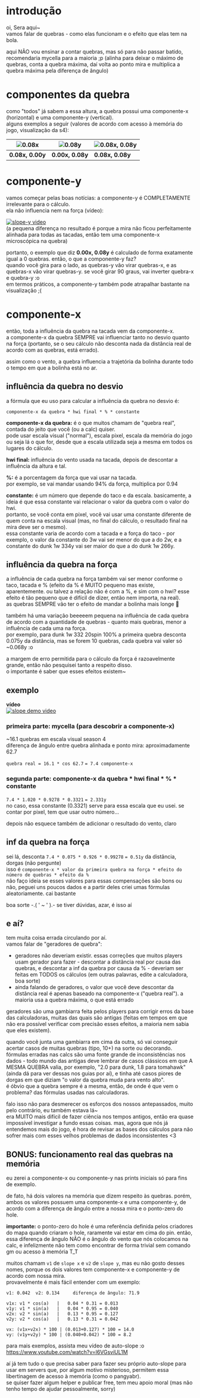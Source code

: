 # introdução

oi, Sera aqui~  
vamos falar de quebras - como elas funcionam e o efeito que elas tem na bola.

aqui NÃO vou ensinar a contar quebras, mas só para não passar batido, recomendaria mycella para a maioria ;p (alinha para deixar o máximo de quebras, conta a quebra máxima, daí volta ao ponto mira e multiplica a quebra máxima pela diferença de ângulo)

# componentes da quebra

como "todos" já sabem a essa altura, a quebra possui uma componente-x (horizontal) e uma componente-y (vertical).  
alguns exemplos a seguir (valores de acordo com acesso à memória do jogo, visualização da s4):

| ![0.08x](0.08x.png) | ![0.08y](0.08y.png) | ![0.08x, 0.08y](0.08x%2C%200.08y.png) |
|-------------|-------------|-|
| **0.08x, 0.00y** | **0.00x, 0.08y** | **0.08x, 0.08y** |

# componente-y

vamos começar pelas boas notícias: a componente-y é COMPLETAMENTE irrelevante para o cálculo.  
ela não influencia nem na força (vídeo):

[![slope-y video](https://img.youtube.com/vi/Yw9XEveIh8w/0.jpg)](https://www.youtube.com/watch?v=Yw9XEveIh8w)  
(a pequena diferença no resultado é porque a mira não ficou perfeitamente alinhada para todas as tacadas, então tem uma componente-x microscópica na quebra)

portanto, o exemplo que diz **0.00x, 0.08y** é calculado de forma exatamente igual a 0 quebras. então, o que a componente-y faz?  
quando você gira para o lado, as quebras-y vão virar quebras-x, e as quebras-x vão virar quebras-y. se você girar 90 graus, vai inverter quebra-x e quebra-y :o  
em termos práticos, a componente-y também pode atrapalhar bastante na visualização ;(

# componente-x

então, toda a influência da quebra na tacada vem da componente-x.  
a componente-x da quebra SEMPRE vai influenciar tanto no desvio quanto na força (portanto, se o seu cálculo não desconta nada da distância real de acordo com as 
quebras, está errado).

assim como o vento, a quebra influencia a trajetória da bolinha durante todo o tempo em que a bolinha está no ar.

## influência da quebra no desvio

a fórmula que eu uso para calcular a influência da quebra no desvio é:

``componente-x da quebra * hwi final * % * constante``

**componente-x da quebra:** é o que muitos chamam de "quebra real", contada do jeito que você (ou a calc) quiser.  
pode usar escala visual ("normal"), escala pixel, escala da memória do jogo ou seja lá o que for, desde que a escala utilizada seja a mesma em todos os lugares do cálculo.

**hwi final:** influência do vento usada na tacada, depois de descontar a influência da altura e tal.

**%:** é a porcentagem da força que vai usar na tacada.  
por exemplo, se vai mandar usando 94% da força, multiplica por 0.94

**constante:** é um número que depende do taco e da escala. basicamente, a ideia é que essa constante vai relacionar o valor da quebra com o valor do hwi.  
portanto, se você conta em pixel, você vai usar uma constante diferente de quem conta na escala visual (mas, no final do cálculo, o resultado final na mira deve ser o mesmo).  
essa constante varia de acordo com a tacada e a força do taco - por exemplo, o valor da constante do 3w vai ser menor do que a do 2w, e a constante do dunk 1w 334y vai ser maior do que a do dunk 1w 266y.

## influência da quebra na força

a influência de cada quebra na força também vai ser menor conforme o taco, tacada e % (efeito da % é MUITO pequeno mas existe, aparentemente. ou talvez a relação não é com a %, e sim com o hwi? esse efeito é tão pequeno que é difícil de dizer, então nem importa, na real).  
as quebras SEMPRE vão ter o efeito de mandar a bolinha mais longe 👀

também há uma variação beeeeem pequena na influência de cada quebra de acordo com a quantidade de quebras - quanto mais quebras, menor a influência de cada uma na força.  
por exemplo, para dunk 1w 332 20spin 100% a primeira quebra desconta 0.075y da distância, mas se forem 10 quebras, cada quebra vai valer só ~0.068y :o

a margem de erro permitida para o cálculo da força é razoavelmente grande, então não pesquisei tanto a respeito disso.  
o importante é saber que esses efeitos existem~


## exemplo

**vídeo**  
[![slope demo video](https://img.youtube.com/vi/uTjE33t8kxc/0.jpg)](https://www.youtube.com/watch?v=uTjE33t8kxc)

### primeira parte: mycella (para descobrir a componente-x)
~16.1 quebras em escala visual season 4  
diferença de ângulo entre quebra alinhada e ponto mira: aproximadamente 62.7

``quebra real = 16.1 * cos 62.7`` ``= 7.4 componente-x``

### segunda parte: componente-x da quebra * hwi final * % * constante
``7.4 * 1.020 * 0.9278 * 0.3321`` ``= 2.331y``  
no caso, essa constante (0.3321) serve para essa escala que eu usei. se contar por pixel, tem que usar outro número...

depois não esquece também de adicionar o resultado do vento, claro

## inf da quebra na força

sei lá, desconta ``7.4 * 0.075 * 0.926 * 0.99278`` ``= 0.51y`` da distância, dorgas (não pergunte)  
isso é ``componente-x * valor da primeira quebra na força * efeito do número de quebras * efeito da %``  
não faço ideia se esses valores para essas compensações são bons ou não, peguei uns poucos dados e a partir deles criei umas fórmulas aleatoriamente. cai bastante

boa sorte -.( ' ~ ' ).- 
se tiver dúvidas, azar, é isso aí


## e aí?

tem muita coisa errada circulando por aí.  
vamos falar de "geradores de quebra":
- geradores não deveriam existir. essas correções que muitos players usam gerador para fazer - descontar a distância real por causa das quebras, e descontar a inf da quebra por causa da % - deveriam ser feitas em TODOS os cálculos (em outras palavras, edite a calculadora, boa sorte)
- ainda falando de geradores, o valor que você deve descontar da distância real é apenas baseado na componente-x ("quebra real"). a maioria usa a quebra máxima, o que está errado

geradores são uma gambiarra feita pelos players para corrigir erros da base das calculadoras, muitas das quais são antigas (feitas em tempos em que não era possível verificar com precisão esses efeitos, a maioria nem sabia que eles existem).

quando você junta uma gambiarra em cima da outra, só vai conseguir acertar casos de muitas quebras (tipo, 10+) na sorte ou decorando.  
fórmulas erradas nas calcs são uma fonte grande de inconsistências nos dados - todo mundo das antigas deve lembrar de casos clássicos em que A MESMA QUEBRA valia, por exemplo, "2.0 para dunk, 1.8 para tomahawk" (ainda dá para ver dessas nos guias por aí), e tinha até casos piores de dorgas em que diziam "o valor da quebra muda para vento alto".  
é óbvio que a quebra sempre é a mesma, então, de onde é que vem o problema? das fórmulas usadas nas calculadoras.

falo isso não para desmerecer os esforços dos nossos antepassados, muito pelo contrário, eu também estava lá~  
era MUITO mais difícil de fazer ciência nos tempos antigos, então era quase impossível investigar a fundo essas coisas. mas, agora que nós já entendemos mais do jogo, é hora de revisar as bases dos cálculos para não sofrer mais com esses velhos problemas de dados inconsistentes <3



## BONUS: funcionamento real das quebras na memória

eu zerei a componente-x ou componente-y nas prints iniciais só para fins de exemplo.

de fato, há dois valores na memória que dizem respeito às quebras. porém, ambos os valores possuem uma componente-x e uma componente-y, de acordo com a diferença de ângulo entre a nossa mira e o ponto-zero do hole.

**importante:** o ponto-zero do hole é uma referência definida pelos criadores do mapa quando criaram o hole, raramente vai estar em cima do pin. então, essa diferença de ângulo NÃO é o ângulo do vento que nós colocamos na calc, e infelizmente não tem como encontrar de forma trivial sem comando gm ou acesso à memória T_T

muitos chamam `v1` de `slope x` e `v2` de `slope y`, mas eu não gosto desses nomes, porque os dois valores tem componente-x e componente-y de acordo com nossa mira.  
provavelmente é mais fácil entender com um exemplo:

```
v1: 0.042  v2: 0.134     diferença de ângulo: 71.9

v1x: v1 * cos(a)   |   0.04 * 0.31 = 0.013
v1y: v1 * sin(a)   |   0.04 * 0.95 = 0.040
v2x: v2 * sin(a)   |   0.13 * 0.95 = 0.127
v2y: v2 * cos(a)   |   0.13 * 0.31 = 0.042

vx: (v1x+v2x) * 100 | (0.013+0.127) * 100 = 14.0
vy: (v1y+v2y) * 100 | (0.040+0.042) * 100 = 8.2
```

para mais exemplos, assista meu vídeo de auto-slope :o https://www.youtube.com/watch?v=l6VGsviUL1M

aí já tem tudo o que precisa saber para fazer seu próprio auto-slope para usar em servers que, por algum motivo misterioso, permitem essa libertinagem de acesso à memória (como o pangyabr).  
se quiser fazer algum helper e publicar free, tem meu apoio moral (mas não tenho tempo de ajudar pessoalmente, sorry)
